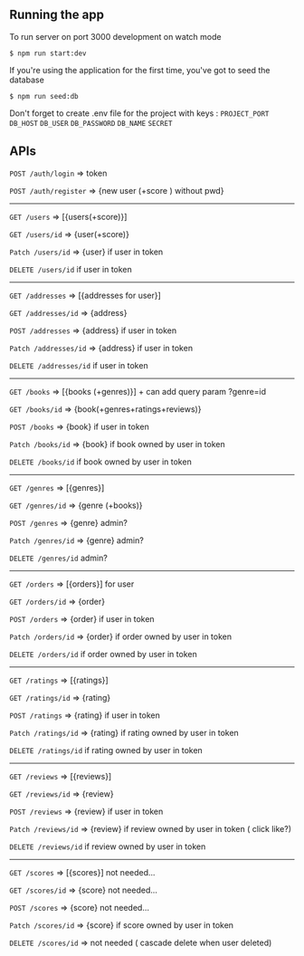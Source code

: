 ## Running the app

To run server on port 3000 development on watch mode
```
$ npm run start:dev
```

If you're using the application for the first time, you've got to seed the database
```
$ npm run seed:db
```

Don't forget to create .env file for the project with keys :
```PROJECT_PORT``` 
```DB_HOST``` 
```DB_USER``` 
```DB_PASSWORD``` 
```DB_NAME``` 
```SECRET``` 

## APIs

```POST /auth/login``` 	=> token

```POST /auth/register``` 	=> {new user (+score ) without pwd}
***
```GET /users``` 		=> [{users(+score)}]

```GET /users/id``` 		=> {user(+score)}

```Patch /users/id```		=> {user} if user in token

```DELETE /users/id``` if user in token

***
```GET /addresses```		=> [{addresses for user}]

```GET /addresses/id``` 	=> {address}

```POST /addresses```		=> {address} if user in token

```Patch /addresses/id```	=> {address} if user in token

```DELETE /addresses/id``` if user in token

***
```GET /books```		=> [{books (+genres)}] + can add query param ?genre=id

```GET /books/id``` 		=> {book(+genres+ratings+reviews)}

```POST /books```		=> {book} if user in token

```Patch /books/id```		=> {book} if book owned by user in token

```DELETE /books/id``` if book owned by user in token

***
```GET /genres```		=> [{genres}]

```GET /genres/id``` 	=> {genre (+books)}

```POST /genres```		=> {genre} admin?

```Patch /genres/id```	=> {genre} admin?

```DELETE /genres/id``` admin?

***
```GET /orders```		=> [{orders}] for user

```GET /orders/id``` 	=> {order}

```POST /orders```		=> {order} if user in token

```Patch /orders/id```	=> {order} if order owned by user in token

```DELETE /orders/id``` if order owned by user in token

***
```GET /ratings```		=> [{ratings}]

```GET /ratings/id``` 	=> {rating}

```POST /ratings```		=> {rating} if user in token

```Patch /ratings/id```	=> {rating} if rating owned by user in token

```DELETE /ratings/id``` if rating owned by user in token

***
```GET /reviews```		=> [{reviews}]

```GET /reviews/id``` 	=> {review}

```POST /reviews```		=> {review} if user in token

```Patch /reviews/id```	=> {review} if review owned by user in token ( click like?)

```DELETE /reviews/id``` if review owned by user in token

***
```GET /scores```		=> [{scores}] not needed...

```GET /scores/id``` 	=> {score} not needed...

```POST /scores```		=> {score} not needed...

```Patch /scores/id```	=> {score} if score owned by user in token

```DELETE /scores/id``` => not needed ( cascade delete when user deleted)
